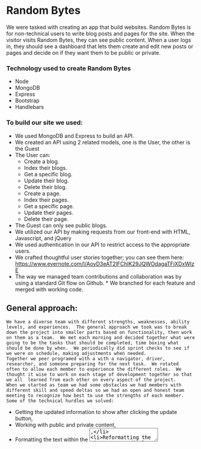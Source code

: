 # Random Bytes

We were tasked with creating an app that build websites.  Random Bytes is for non-technical users to write blog posts and pages for the site. When the visitor visits Random Bytes, they can see public content. When a user logs in, they should see a dashboard that lets them create and edit new posts or pages and decide on if they want them to be public or private.

### Technology used to create Random Bytes
* Node
* MongoDB
* Express
* Bootstrap
* Handlebars

### To build our site we used:
* We used MongoDB and Express to build an API.
* We created an API using 2 related models, one is the User, the other is the Guest
* The User can:
    * Create a blog.
    * Index their blogs.
    * Get a specific blog.
    * Update their blog.
    * Delete their blog.
    * Create a page.
    * Index their pages.
    * Get a specific page.
    * Update their pages.
    * Delete their page.
* The Guest can only see public blogs.
* We utilized  our  API by making requests from our front-end with HTML, Javascript, and jQuery
* We used authentication in our API to restrict access to the appropriate users.
* We crafted thoughtful user stories together; you can see them here: https://www.evernote.com/l/AoyD3eAT2lFChIK29JQWOdagaTFiXDxWIzE
* The way we managed team contributions and collaboration was by using a standard Git flow on Github.
        * We branched for each feature and merged with working code.

## General approach:

    We have a diverse team with different strengths, weaknesses, ability levels, and experiences.  The general approach we took was to break down the project into smaller parts based on functionality, then work on them as a team.  We met each morning and decided together what were going to be the tasks that should be completed, time boxing what should be done by when.  We periodically did sprint checks to see if we were on schedule, making adjustments when needed.
    Together we peer programed with a with a navigator, driver, researcher, and someone preparing for the next task.  We rotated  often to allow each member to experience the different roles.  We thought it wise to work on each stage of development together so that we all  learned from each other on every aspect of the project.
    When we started as team we had some obstacles we had members with different skill and speed deltas so we had an open and honest team meeting to recognize how best to use the strengths of each member.
    Some of the technical hurdles we solved:
* Getting the updated information to show after clicking the update button,
* Working with public and private content,
* Formatting the text within the <textarea>,
* Reformatting the timestamp to display YYYY/MM/DD,
* Getting the blogs to display from newest to oldest.

This is the link to our User stories : http://imgur.com/QeySlyN
This is the link to our ERD: http://imgur.com/9uYBda5
This is our app deployment: https://squadcomplex.github.io/team-project-frontend/
This is our link to our back end repo:https://github.com/SquadComplex/squad-complex-project-api
